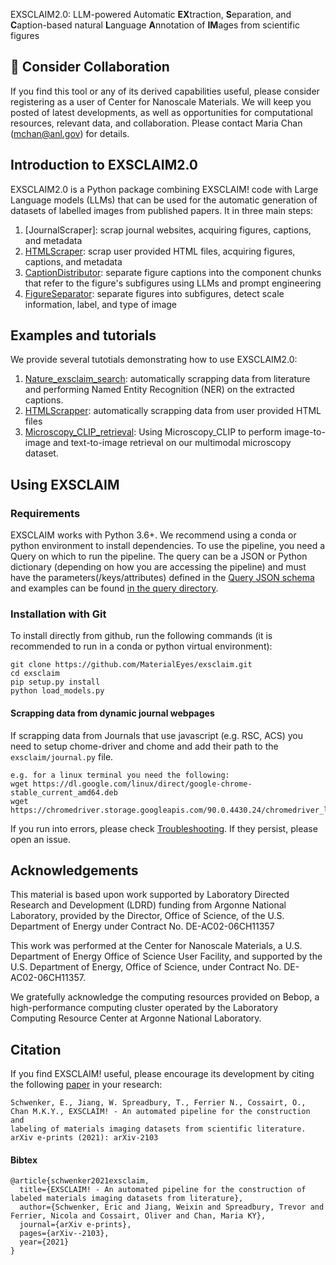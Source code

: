 EXSCLAIM2.0: LLM-powered Automatic **EX**traction, **S**eparation, and **C**aption-based natural **L**anguage **A**nnotation of **IM**ages from scientific figures


## 🤔 Consider Collaboration

If you find this tool or any of its derived capabilities useful, please consider registering as a user of Center for Nanoscale Materials. We will keep you posted of latest developments, as well as opportunities for computational resources, relevant data, and collaboration. Please contact Maria Chan (mchan@anl.gov) for details.

## Introduction to EXSCLAIM2.0

EXSCLAIM2.0 is a Python package combining EXSCLAIM! code with Large Language models (LLMs) that can be used for the automatic generation of datasets of labelled images from published papers. It in three main steps:
1. [JournalScraper]: scrap journal websites, acquiring figures, captions, and metadata
2. [HTMLScraper](https://github.com/MaterialEyes/exsclaim/wiki/JournalScraper): scrap user provided HTML files, acquiring figures, captions, and metadata 
3. [CaptionDistributor](https://github.com/MaterialEyes/exsclaim/wiki/JournalScraper): separate figure captions into the component chunks that refer to the figure's subfigures using LLMs and prompt engineering
4. [FigureSeparator](https://github.com/MaterialEyes/exsclaim/wiki/JournalScraper): separate figures into subfigures, detect scale information, label, and type of image

## Examples and tutorials
We provide several tutotials demonstrating how to use EXSCLAIM2.0:
1. [Nature_exsclaim_search](https://github.com/MaterialEyes/exsclaim2.0/blob/main/notebooks/1_Nature_exsclaim_search.ipynb): automatically scrapping data from literature and performing Named Entity Recognition (NER) on the extracted captions.
2. [HTMLScrapper](https://github.com/MaterialEyes/exsclaim2.0/blob/main/notebooks/2_HTMLScraper.ipynb): automatically scrapping data from user provided HTML files
3. [Microscopy_CLIP_retrieval](https://github.com/MaterialEyes/exsclaim2.0/blob/main/notebooks/3_Microscopy_CLIP_retrieval.ipynb): Using Microscopy_CLIP to perform image-to-image and text-to-image retrieval on our multimodal microscopy dataset.


## Using EXSCLAIM

### Requirements 
EXSCLAIM works with Python 3.6+. We recommend using a conda or python environment to install dependencies. To use the pipeline, you need a Query on which to run the pipeline. The query can be a JSON or Python dictionary (depending on how you are accessing the pipeline) and must have the parameters(/keys/attributes) defined in the [Query JSON schema](https://github.com/MaterialEyes/exsclaim/wiki/JSON-Schema#query-json-) and examples can be found [in the query directory](https://github.com/MaterialEyes/exsclaim/tree/master/query).

### Installation with Git
To install directly from github, run the following commands (it is recommended to run in a conda or python virtual environment):
```
git clone https://github.com/MaterialEyes/exsclaim.git
cd exsclaim
pip setup.py install
python load_models.py
```

#### Scrapping data from dynamic journal webpages
If scrapping data from Journals that use javascript (e.g. RSC, ACS) you need to setup chome-driver and chome and add their path to the `exsclaim/journal.py` file.
```
e.g. for a linux terminal you need the following:
wget https://dl.google.com/linux/direct/google-chrome-stable_current_amd64.deb
wget https://chromedriver.storage.googleapis.com/90.0.4430.24/chromedriver_linux64.zip
```

If you run into errors, please check [Troubleshooting](https://github.com/MaterialEyes/exsclaim/wiki/Troubleshooting). If they persist, please open an issue.


## Acknowledgements <a name="credits"></a>
This material is based upon work supported by Laboratory Directed Research and Development (LDRD) funding from Argonne National Laboratory, provided by the Director, Office of Science, of the U.S. Department of Energy under Contract No. DE-AC02-06CH11357

This work was performed at the Center for Nanoscale Materials, a U.S. Department of Energy Office of Science User Facility, and supported by the U.S. Department of Energy, Office of Science, under Contract No. DE-AC02-06CH11357.

We gratefully acknowledge the computing resources provided on Bebop, a high-performance computing cluster operated by the Laboratory Computing Resource Center at Argonne National Laboratory.

## Citation
If you find EXSCLAIM! useful, please encourage its development by citing the following [paper](https://arxiv.org/abs/2103.10631) in your research:
```
Schwenker, E., Jiang, W. Spreadbury, T., Ferrier N., Cossairt, O., Chan M.K.Y., EXSCLAIM! - An automated pipeline for the construction and
labeling of materials imaging datasets from scientific literature. arXiv e-prints (2021): arXiv-2103
```

#### Bibtex
```
@article{schwenker2021exsclaim,
  title={EXSCLAIM! - An automated pipeline for the construction of labeled materials imaging datasets from literature},
  author={Schwenker, Eric and Jiang, Weixin and Spreadbury, Trevor and Ferrier, Nicola and Cossairt, Oliver and Chan, Maria KY},
  journal={arXiv e-prints},
  pages={arXiv--2103},
  year={2021}
}
```
